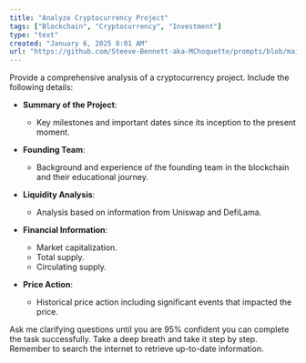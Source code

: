 ```yaml
---
title: "Analyze Cryptocurrency Project"
tags: ["Blockchain", "Cryptocurrency", "Investment"]
type: "text"
created: "January 6, 2025 8:01 AM"
url: "https://github.com/Steeve-Bennett-aka-MChoquette/prompts/blob/main/analyze_cryptocurrency_project.md"
---
```


Provide a comprehensive analysis of a cryptocurrency project. Include the following details:

- **Summary of the Project**:
  - Key milestones and important dates since its inception to the present moment.

- **Founding Team**:
  - Background and experience of the founding team in the blockchain and their educational journey.

- **Liquidity Analysis**:
  - Analysis based on information from Uniswap and DefiLama.

- **Financial Information**:
  - Market capitalization.
  - Total supply.
  - Circulating supply.

- **Price Action**:
  - Historical price action including significant events that impacted the price.

Ask me clarifying questions until you are 95% confident you can complete the task successfully. Take a deep breath and take it step by step. Remember to search the internet to retrieve up-to-date information.